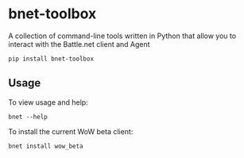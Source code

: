 # bnet-toolbox
A collection of command-line tools written in Python that allow you to interact with the Battle.net client and Agent

```
pip install bnet-toolbox
```

## Usage
To view usage and help:
```
bnet --help
```

To install the current WoW beta client:
```
bnet install wow_beta
```